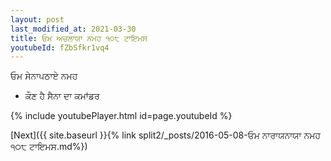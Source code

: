 ```yaml
---
layout: post
last_modified_at: 2021-03-30
title: ਓਮ ਅਚਲਾਯਾ ਨਮਹ ੧੦੮ ਟਾਇਮਸ
youtubeId: fZbSfkr1vq4
---
```

 
 
 ਓਮ ਸੇਨਾਪਠਾਏ ਨਮਹ  
 
 -  ਕੌਣ ਹੈ ਸੈਨਾ ਦਾ ਕਮਾਂਡਰ 
 
  
 
  
 
 
 
 
 
 


{% include youtubePlayer.html id=page.youtubeId %}
 
[Next]({{ site.baseurl }}{% link  split2/_posts/2016-05-08-ਓਮ ਨਾਰਾਯਨਾਯਾ ਨਮਹ ੧੦੮ ਟਾਇਮਸ.md%})
 

